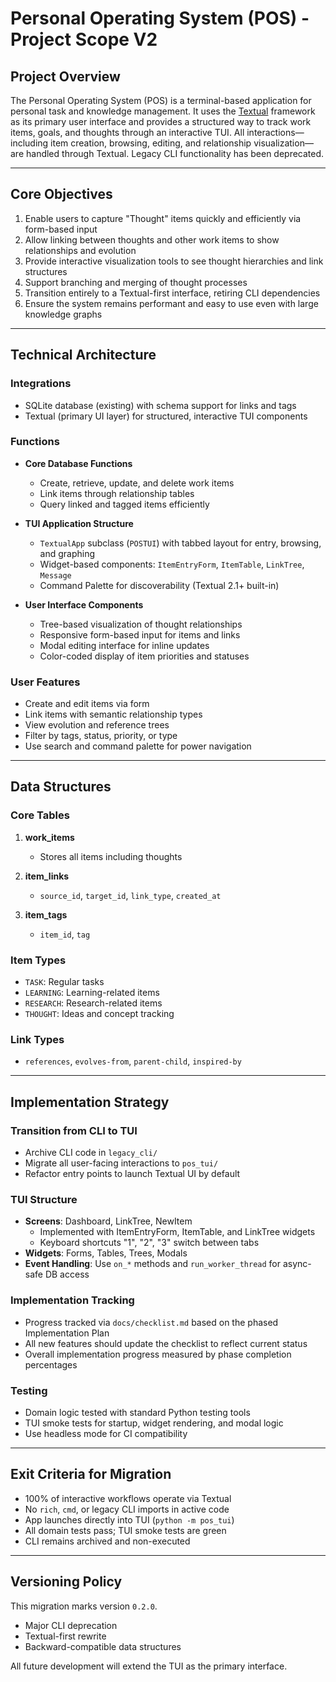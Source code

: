 # Personal Operating System (POS) - Project Scope V2

## **Project Overview**

The Personal Operating System (POS) is a terminal-based application for personal task and knowledge management. It uses the [Textual](https://github.com/Textualize/textual) framework as its primary user interface and provides a structured way to track work items, goals, and thoughts through an interactive TUI. All interactions—including item creation, browsing, editing, and relationship visualization—are handled through Textual. Legacy CLI functionality has been deprecated.

---

## **Core Objectives**

1. Enable users to capture "Thought" items quickly and efficiently via form-based input
2. Allow linking between thoughts and other work items to show relationships and evolution
3. Provide interactive visualization tools to see thought hierarchies and link structures
4. Support branching and merging of thought processes
5. Transition entirely to a Textual-first interface, retiring CLI dependencies
6. Ensure the system remains performant and easy to use even with large knowledge graphs

---

## **Technical Architecture**

### **Integrations**

* SQLite database (existing) with schema support for links and tags
* Textual (primary UI layer) for structured, interactive TUI components

### **Functions**

* **Core Database Functions**

  * Create, retrieve, update, and delete work items
  * Link items through relationship tables
  * Query linked and tagged items efficiently

* **TUI Application Structure**

  * `TextualApp` subclass (`POSTUI`) with tabbed layout for entry, browsing, and graphing
  * Widget-based components: `ItemEntryForm`, `ItemTable`, `LinkTree`, `Message`
  * Command Palette for discoverability (Textual 2.1+ built-in)

* **User Interface Components**

  * Tree-based visualization of thought relationships
  * Responsive form-based input for items and links
  * Modal editing interface for inline updates
  * Color-coded display of item priorities and statuses

### **User Features**

* Create and edit items via form
* Link items with semantic relationship types
* View evolution and reference trees
* Filter by tags, status, priority, or type
* Use search and command palette for power navigation

---

## **Data Structures**

### **Core Tables**

1. **work\_items**

   * Stores all items including thoughts
2. **item\_links**

   * `source_id`, `target_id`, `link_type`, `created_at`
3. **item\_tags**

   * `item_id`, `tag`

### **Item Types**

* `TASK`: Regular tasks
* `LEARNING`: Learning-related items
* `RESEARCH`: Research-related items
* `THOUGHT`: Ideas and concept tracking

### **Link Types**

* `references`, `evolves-from`, `parent-child`, `inspired-by`

---

## **Implementation Strategy**

### Transition from CLI to TUI

* Archive CLI code in `legacy_cli/`
* Migrate all user-facing interactions to `pos_tui/`
* Refactor entry points to launch Textual UI by default

### TUI Structure

* **Screens**: Dashboard, LinkTree, NewItem
  - Implemented with ItemEntryForm, ItemTable, and LinkTree widgets
  - Keyboard shortcuts "1", "2", "3" switch between tabs
* **Widgets**: Forms, Tables, Trees, Modals
* **Event Handling**: Use `on_*` methods and `run_worker_thread` for async-safe DB access

### Implementation Tracking

* Progress tracked via `docs/checklist.md` based on the phased Implementation Plan
* All new features should update the checklist to reflect current status
* Overall implementation progress measured by phase completion percentages

### Testing

* Domain logic tested with standard Python testing tools
* TUI smoke tests for startup, widget rendering, and modal logic
* Use headless mode for CI compatibility

---

## **Exit Criteria for Migration**

* 100% of interactive workflows operate via Textual
* No `rich`, `cmd`, or legacy CLI imports in active code
* App launches directly into TUI (`python -m pos_tui`)
* All domain tests pass; TUI smoke tests are green
* CLI remains archived and non-executed

---

## **Versioning Policy**

This migration marks version `0.2.0`.

* Major CLI deprecation
* Textual-first rewrite
* Backward-compatible data structures

All future development will extend the TUI as the primary interface. 